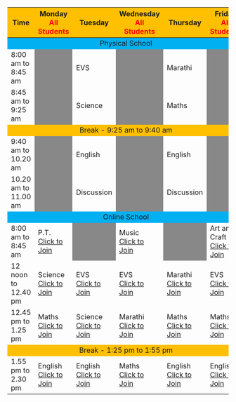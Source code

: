 <table >
    <thead>
        <tr style="background-color:#ffc001" >
            <th>Time</th>
            <th align="center">Monday
            <br>
            <span style="color:red">All Students</span>
            </th>
            <th>Tuesday</th>
            <th>Wednesday
                        <br>
            <span style="color:red">All Students</span>
            </th>
            <th>Thursday</th>
            <th>Friday
                <br>
                <span style="color:red">All Students</span>
            </th>
        </tr>
    </thead>
    <tbody>
        <tr>
            <td colspan="6" align="center" style="background-color:#01b0f1" >
                Physical School
            </td>
        </tr>
        <tr>
            <td>
            8:00 am to 8:45 am
            </td>
            <td style="background-color:#888888" >
            </td>
            <td>EVS
            </td>
            <td style="background-color:#888888" >
            </td>
            <td>Marathi
            </td>
            <td style="background-color:#888888" >
            </td>            
        </tr>
        <tr>
            <td>
            8:45 am to 9:25 am
            </td>
            <td style="background-color:#888888" >
            </td>
            <td>Science
            </td>
            <td style="background-color:#888888" >
            </td>
            <td>Maths
            </td>
            <td style="background-color:#888888" >
            </td>            
        </tr>
        <tr style="background-color:#ffc001" >
            <td colspan="6" align="center" >
                Break - 9:25 am to 9:40 am
            </td>
        </tr>
                <tr>
            <td>
            9:40 am to 10.20 am
            </td>
            <td style="background-color:#888888" >
            </td>
            <td>English
            </td>
            <td style="background-color:#888888" >
            </td>
            <td>English
            </td>
            <td style="background-color:#888888" >
            </td>            
        </tr>
        <tr>
            <td>
            10.20 am to 11.00 am
            </td>
            <td style="background-color:#888888" >
            </td>
            <td>Discussion
            </td>
            <td style="background-color:#888888" >
            </td>
            <td>Discussion
            </td>
            <td style="background-color:#888888" >
            </td>            
        </tr>
        <tr>
            <td colspan="6" align="center"  style="background-color:#01b0f1">
                Online School
            </td>
        </tr>
        <tr>
            <td>
            8:00 am to 8:45 am
            </td>
            <td>
            P.T.<br>
<a href="https://us05web.zoom.us/j/4990991489?pwd=eGVjTDhtY3huQVVEaEFlWDRuamU0QT09">Click to Join</a>
            </td>
            <td style="background-color:#888888" >
            </td>
            <td>
            Music<br>
<a href="https://us05web.zoom.us/j/5228864872?pwd=THBpMTRUVXFjcTRxNUlQT1NjQUtxdz09">Click to Join</a>
            </td>
            <td style="background-color:#888888" >
            </td>
            <td>
            Art and Craft<br>
<a href="https://us05web.zoom.us/j/6825708887?pwd=RlRRMEVtaUtaVVZIdjh5eG1TR0oyZz09">Click to Join</>
            </td>            
        </tr>
        <tr>
            <td>
            12 noon to 12.40 pm
            </td>
            <td>
            Science<br>
<a href="https://us02web.zoom.us/j/5160375747?pwd=dXlacHROS2Zqb1A5M25INzB5NVdwdz09">Click to Join</a>
            </td>
            <td>
            EVS<br>
<a href="https://us02web.zoom.us/j/5160375747?pwd=dXlacHROS2Zqb1A5M25INzB5NVdwdz09">Click to Join</a>
            </td>
            <td>
            EVS<br>
<a href="https://us02web.zoom.us/j/5160375747?pwd=dXlacHROS2Zqb1A5M25INzB5NVdwdz09">Click to Join</a>
            </td>
            <td>
            Marathi<br>
<a href="https://us02web.zoom.us/j/5160375747?pwd=dXlacHROS2Zqb1A5M25INzB5NVdwdz09">Click to Join</a>
            </td>
            <td>
            EVS<br>
<a href="https://us05web.zoom.us/j/6825708887?pwd=RlRRMEVtaUtaVVZIdjh5eG1TR0oyZz09">Click to Join</>
            </td>            
        </tr>
         <tr>
            <td>
            12.45 pm to 1.25 pm
            </td>
            <td>
            Maths<br>
<a href="https://us02web.zoom.us/j/5160375747?pwd=dXlacHROS2Zqb1A5M25INzB5NVdwdz09">Click to Join</a>
            </td>
            <td>
            Science<br>
<a href="https://us02web.zoom.us/j/5160375747?pwd=dXlacHROS2Zqb1A5M25INzB5NVdwdz09">Click to Join</a>
            </td>
            <td>
            Marathi<br>
<a href="https://us02web.zoom.us/j/5160375747?pwd=dXlacHROS2Zqb1A5M25INzB5NVdwdz09">Click to Join</a>
            </td>
            <td>
            Maths<br>
<a href="https://us02web.zoom.us/j/5160375747?pwd=dXlacHROS2Zqb1A5M25INzB5NVdwdz09">Click to Join</a>
            </td>
            <td>
            Maths<br>
<a href="https://us02web.zoom.us/j/5160375747?pwd=dXlacHROS2Zqb1A5M25INzB5NVdwdz09">Click to Join</>
            </td>            
        </tr>
        <tr style="background-color:#ffc001" >
            <td colspan="6" align="center" >
                Break - 1:25 pm to 1:55 pm
            </td>
        </tr>
         <tr>
            <td>
            1.55 pm to 2.30 pm
            </td>
            <td>
            English<br>
<a href="https://us02web.zoom.us/j/5160375747?pwd=dXlacHROS2Zqb1A5M25INzB5NVdwdz09">Click to Join</a>
            </td>
            <td>
            English<br>
<a href="https://us02web.zoom.us/j/5160375747?pwd=dXlacHROS2Zqb1A5M25INzB5NVdwdz09">Click to Join</a>
            </td>
            <td>
            Maths<br>
<a href="https://us02web.zoom.us/j/5160375747?pwd=dXlacHROS2Zqb1A5M25INzB5NVdwdz09">Click to Join</a>
            </td>
            <td>
            English<br>
<a href="https://us02web.zoom.us/j/5160375747?pwd=dXlacHROS2Zqb1A5M25INzB5NVdwdz09">Click to Join</a>
            </td>
            <td>
            English<br>
<a href="https://us02web.zoom.us/j/5160375747?pwd=dXlacHROS2Zqb1A5M25INzB5NVdwdz09">Click to Join</>
            </td>            
        </tr>
    </tbody>
</table>
